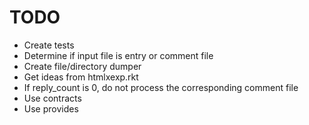 # TODO

- Create tests
- Determine if input file is entry or comment file
- Create file/directory dumper
- Get ideas from htmlxexp.rkt
- If reply_count is 0, do not process the corresponding comment file
- Use contracts
- Use provides

